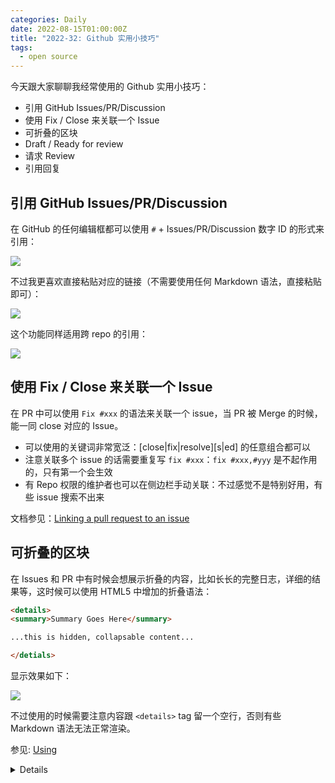 ```yaml
---
categories: Daily
date: 2022-08-15T01:00:00Z
title: "2022-32: Github 实用小技巧"
tags:
  - open source
---
```


今天跟大家聊聊我经常使用的 Github 实用小技巧：

- 引用 GitHub Issues/PR/Discussion
- 使用 Fix / Close 来关联一个 Issue
- 可折叠的区块
- Draft / Ready for review
- 请求 Review
- 引用回复

## 引用 GitHub Issues/PR/Discussion

在 GitHub 的任何编辑框都可以使用 `#` + Issues/PR/Discussion 数字 ID 的形式来引用：

![](1.png)

不过我更喜欢直接粘贴对应的链接（不需要使用任何 Markdown 语法，直接粘贴即可）：

![](2.png)

这个功能同样适用跨 repo 的引用：

![](3.png)

## 使用 Fix / Close 来关联一个 Issue

在 PR 中可以使用 `Fix #xxx` 的语法来关联一个 issue，当 PR 被 Merge 的时候，能一同 close 对应的 Issue。

- 可以使用的关键词非常宽泛：[close|fix|resolve][s|ed] 的任意组合都可以
- 注意关联多个 issue 的话需要重复写 `fix #xxx`：`fix #xxx,#yyy` 是不起作用的，只有第一个会生效
- 有 Repo 权限的维护者也可以在侧边栏手动关联：不过感觉不是特别好用，有些 issue 搜索不出来

文档参见：[Linking a pull request to an issue](https://docs.github.com/en/issues/tracking-your-work-with-issues/linking-a-pull-request-to-an-issue)

## 可折叠的区块

在 Issues 和 PR 中有时候会想展示折叠的内容，比如长长的完整日志，详细的结果等，这时候可以使用 HTML5 中增加的折叠语法：

```markdown
<details>
<summary>Summary Goes Here</summary>

...this is hidden, collapsable content...

</detials>
```

显示效果如下：

![](4.png)

不过使用的时候需要注意内容跟 `<details>` tag 留一个空行，否则有些 Markdown 语法无法正常渲染。

参见: [Using <details> in GitHub](https://gist.github.com/ericclemmons/b146fe5da72ca1f706b2ef72a20ac39d)

## Draft / Ready for review

如果想要标记 PR 当前仍在工作中，不要进行 review 或者 merge 的话，可以使用 GitHub 原生的 Draft / Ready for review 工作流。

创建 PR 的时候选择 `Create draft pull request`：

![](5.png)

当 PR 准备好 review 时，点击 PR 最下方的 `Ready for review`：

![](6.png)

这样做的好处是不需要引入外部的 bot 和 actions，也不需要作者手动更新 PR 标题，GitHub 会保证这个 PR 无法被 merge。

## 请求 Review

推荐使用 GitHub Request Review 机制来请求维护者 Review：

![](7.png)

点击那个小圆圈会发起 re-request，通知 Reviewer 当前 PR 已经准备好了。

通过这种方式发起的 Review 请求会在维护者的通知中有专门的标记：

![](8.png)

这能够避免比淹没在一堆 `commented` 和 `mention` 之中：热门项目的维护者每天可能有上百个通知，他们很多时候会使用过滤器来过滤出 `review requested` 的通知。

## 引用回复

在 GitHub 上回复评论时请尽可能避免全文引用，只选择自己具体想回应的话：选中自己想要回复的话，然后点开 comment 的菜单，选中 `Quote Reply`

![](9.png)

然后就会自动跳转到回复框：

![](10.png)

这样做的好处在于：

- 避免 Issues / PR 被无用的信息刷屏
- 回答更精准，更能让读者知道当前在回复什么东西

> 推友 [@_a_wing](https://twitter.com/_a_wing) 指出可以使用快捷键 `r`：
> 
> - 选中想要回复的文字
> - 点击一下字母键 `r` 即可快速回复
>
> 亲测有效，比鼠标点击菜单更快，推荐使用
